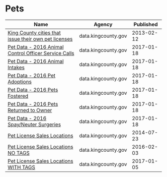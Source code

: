 # Pets

Name | Agency | Published
---- | ---- | ---------
[King County cities that issue their own pet licenses](../datasets/tf7f-96my.md) | data.kingcounty.gov | 2013-02-12
[Pet Data - 2016 Animal Control Officer Service Calls](../datasets/eb63-bj8b.md) | data.kingcounty.gov | 2017-01-18
[Pet Data - 2016 Animal Intakes](../datasets/pyt5-me2k.md) | data.kingcounty.gov | 2017-01-18
[Pet Data - 2016 Pet Adoptions](../datasets/sjun-dfrq.md) | data.kingcounty.gov | 2017-01-18
[Pet Data - 2016 Pets Fostered](../datasets/qpfe-9x7r.md) | data.kingcounty.gov | 2017-01-18
[Pet Data - 2016 Pets Returned to Owner](../datasets/fjsj-3cuv.md) | data.kingcounty.gov | 2017-01-18
[Pet Data - 2016 Spay/Neuter Surgeries](../datasets/kh6y-djca.md) | data.kingcounty.gov | 2017-01-18
[Pet License Sales Locations](../datasets/mwyh-gr8i.md) | data.kingcounty.gov | 2014-07-23
[Pet License Sales Locations NO TAGS](../datasets/q5ft-kink.md) | data.kingcounty.gov | 2016-02-03
[Pet License Sales Locations WITH TAGS](../datasets/wzcu-fvew.md) | data.kingcounty.gov | 2017-01-05

